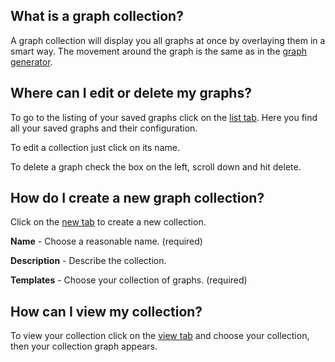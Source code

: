 [//]: # (Links)
[page]: /graph_collections "Graph collections"
[overview]: /graph_collections/listing "List your collections"
[view]: /graph_collections/display "View your collection"
[adding]: /graph_collections/edit (create a new Graph)
[configure]: #configure "How do I generate a graph collection"
[graph move]: /documentations/wiki/basic-monitoring/graphgenerator/en#move-around "How can I move around in the graph?"

[//]: # (Pictures)

[//]: # (Content)

## What is a graph collection?

A graph collection will display you all graphs at once by overlaying them in a smart way.
The movement around the graph is the same as in the [graph generator][graph move].

## Where can I edit or delete my graphs?

To go to the listing of your saved graphs click on the [list tab][overview].
Here you find all your saved graphs and their configuration.

To edit a collection just click on its name.

To delete a graph check the box on the left, scroll down and hit delete.

## How do I create a new graph collection?

Click on the [new tab][adding] to create a new collection.

**Name** - Choose a reasonable name. (required)

**Description** - Describe the collection.

**Templates** - Choose your collection of graphs. (required)

## How can I view my collection?

To view your collection click on the [view tab][view] and choose your collection,
then your collection graph appears.
